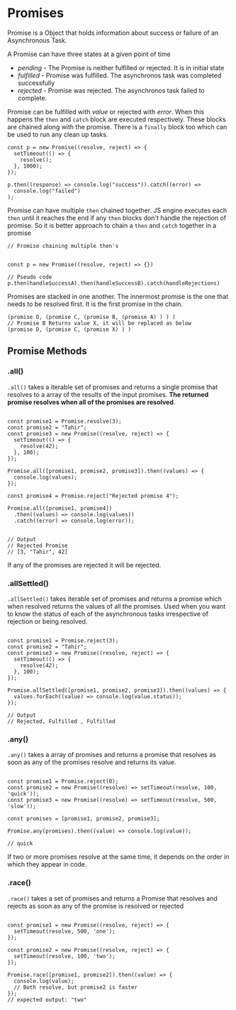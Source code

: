 # Promises

Promise is a Object that holds information about success or failure of an Asynchronous Task.

A Promise can have three states at a given point of time

- _pending_ - The Promise is neither fulfilled or rejected. It is in initial state
- _fulfilled_ - Promise was fulfilled. The asynchronos task was completed successfully
- _rejected_ - Promise was rejected. The asynchronos task failed to complete.

Promise can be fulfilled with _value_ or rejected with _error_. When this happens the `then` and `catch` block are executed respectively. These blocks are chained along with the promise. There is a `finally` block too which can be used to run any clean up tasks.

```JS
const p = new Promise((resolve, reject) => {
  setTimeout(() => {
    resolve();
  }, 1000);
});

p.then((response) => console.log("success")).catch((error) =>
  console.log("failed")
);

```

Promise can have multiple `then` chained together. JS engine executes each `then` until it reaches the end if any `then` blocks don't handle the rejection of promise. So it is better approach to chain a `then` and `catch` together in a promise

```JS
// Promise chaining multiple then's


const p = new Promise((resolve, reject) => {})

// Pseudo code
p.then(handleSuccessA).then(handleSuccessB).catch(handleRejections)
```

Promises are stacked in one another. The innermost promise is the one that needs to be resolved first. It is the first promise in the chain.

```JS
(promise D, (promise C, (promise B, (promise A) ) ) )
// Promise B Returns value X, it will be replaced as below
(promise D, (promise C, (promise X) ) )
```

## Promise Methods

### .all()

`.all()` takes a iterable set of promises and returns a single promise that resolves to a array of the results of the input promises. **The returned promise resolves when all of the promises are resolved**.

```JS

const promise1 = Promise.resolve(3);
const promise2 = "Tahir";
const promise3 = new Promise((resolve, reject) => {
  setTimeout(() => {
    resolve(42);
  }, 100);
});

Promise.all([promise1, promise2, promise3]).then((values) => {
  console.log(values);
});

const promise4 = Promise.reject("Rejected promise 4");

Promise.all([promise1, promise4])
  .then((values) => console.log(values))
  .catch((error) => console.log(error));


// Output
// Rejected Promise
// [3, "Tahir", 42]

```

If any of the promises are rejected it will be rejected.

### .allSettled()

`.allSettled()` takes iterable set of promises and returns a promise which when resolved returns the values of all the promises. Used when you want to know the status of each of the asynchronous tasks irrespective of rejection or being resolved.

```JS

const promise1 = Promise.reject(3);
const promise2 = "Tahir";
const promise3 = new Promise((resolve, reject) => {
  setTimeout(() => {
    resolve(42);
  }, 100);
});

Promise.allSettled([promise1, promise2, promise3]).then((values) => {
  values.forEach((value) => console.log(value.status));
});

// Output
// Rejected, Fulfilled , Fulfilled

```

### .any()

`.any()` takes a array of promises and returns a promise that resolves as soon as any of the promises resolve and returns its value.

```JS

const promise1 = Promise.reject(0);
const promise2 = new Promise((resolve) => setTimeout(resolve, 100, 'quick'));
const promise3 = new Promise((resolve) => setTimeout(resolve, 500, 'slow'));

const promises = [promise1, promise2, promise3];

Promise.any(promises).then((value) => console.log(value));

// quick

```

If two or more promises resolve at the same time, it depends on the order in which they appear in code.

### .race()

`.race()` takes a set of promises and returns a Promise that resolves and rejects as soon as any of the promise is resolved or rejected

```JS

const promise1 = new Promise((resolve, reject) => {
  setTimeout(resolve, 500, 'one');
});

const promise2 = new Promise((resolve, reject) => {
  setTimeout(resolve, 100, 'two');
});

Promise.race([promise1, promise2]).then((value) => {
  console.log(value);
  // Both resolve, but promise2 is faster
});
// expected output: "two"

```

